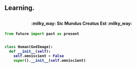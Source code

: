 <h2>Learning.<h2>
  
<h4 align="center">:milky_way: Sic Mundus Creatus Est :milky_way:<h4>
  
```python
from future import past as present


class Human(GodImage):
  def __init__(self):
    self.omniscient = False
    super().__init__(self.omniscient)
```
